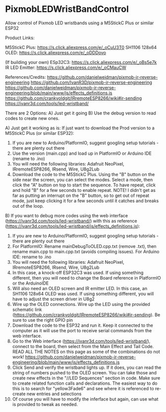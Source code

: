 # PixmobLEDWristBandControl
Allow control of Pixmob LED wristbands using a M5StickC Plus or similar ESP32


Product Links:

M5StickC Plus: https://s.click.aliexpress.com/e/_oCuU3T0
SH1106 128x64 OLED: https://s.click.aliexpress.com/e/_oDDDovo

(If building your own)
ESp32C3: https://s.click.aliexpress.com/e/_oBs5e7k
IR LED Emitter: https://s.click.aliexpress.com/e/_oCMauCW

References/Credits:
https://github.com/danielweidman/pixmob-ir-reverse-engineering
https://github.com/IvanR3D/pixmob-ir-reverse-engineering
https://github.com/danielweidman/pixmob-ir-reverse-engineering/blob/main/www/js/effects_definitions.js
https://github.com/crankyoldgit/IRremoteESP8266/wiki#ir-sending
https://ivanr3d.com/tools/led-wristband/

There are 2 Options: A) Just get it going B) Use the debug version to read codes to create new ones.

A) Just get it working as is:  If just want to download the Prod version to a M5StickC Plus (or similar ESP32):
1) If you are new to Arduino/PlatformIO, suggest googling setup tutorials - there are plenty out there
2) Use the version (main.cpp) and load up in PlatformIO or Arduino IDE (rename to .ino)
3) You will need the following libraries:  Adafruit NeoPixel, IRremoteESP8266, IRsend, Wire, U8g2Lub
4) Download the code to the M5StickC Plus. Using the "B" button on the side near the screen, you can select the modes. Select a mode, then click the "A" button on top to start the sequence. To have repeat, click and hold "B" for a few seconds to enable repeat.  NOTE! I didn't get as far as putting an interrupt on the "B" button, so to get out of repeat mode, just keep clicking it for a few seconds until it catches and breaks out of the loop.



B) If you want to debug more codes using the web interface (https://ivanr3d.com/tools/led-wristband/)
with this as reference (https://ivanr3d.com/tools/led-wristband/js/effects_definitions.js):
1) If you are new to Arduino/PlatformIO, suggest googling setup tutorials - there are plenty out there
2) For PlatformIO: Rename mainDebugToOLED.cpp.txt (remove .txt), then rename main.cpp to main.cpp.txt (avoids compiling issues).  For Arduino IDE: rename to .ino
3) You will need the following libraries:  Adafruit NeoPixel, IRremoteESP8266, IRsend, Wire, U8g2Lub
4) In this case, a knock-off ESP32C3 was used. If using something different, then you will need to change the Board reference in PlatformIO or the ArduinoIDE
5) Will also need an OLED screen and IR emitter LED. In this case, an SH1106 128x64 OLED was used. If using something different, you will have to adjust the screen driver in U8g2
6) Wire up the OLED connections. Wire up the LED using the provided schematic link (https://github.com/crankyoldgit/IRremoteESP8266/wiki#ir-sending). Be sure to use the right GPIO pin
7) Download the code to the ESP32 and run it.  Keep it connected to the computer as it will use the port to receive serial commands from the web interface.
8) Go to the Web interface (https://ivanr3d.com/tools/led-wristband/), connect to the board, then select from the Main Effect and Tail Code. READ ALL THE NOTES on this page as some of the combinations do not work!  https://github.com/danielweidman/pixmob-ir-reverse-engineering/blob/main/www/js/effects_definitions.js
9) Click Send and verify the wristband lights up. If it does, you can read the string of numbers pushed to the OLED screen.  You can take those and create new effects in the "//LED Sequences" section in code.
Make sure to create related function calls and declarations. The easiest way to do this is to search for 
"yellow3Fade6" and see where it is referenced to re-create new entries and selections
10) Of course you will have to modify the inferface but again, can use what is provided to tweak as needed.

